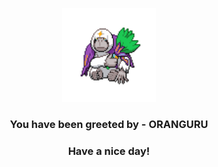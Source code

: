 <p align="center">
            <img src="https://raw.githubusercontent.com/PokeAPI/sprites/master/sprites/pokemon/765.png" width="150" height="150">
          </p>
          <h3 align="center">You have been greeted by - <b>ORANGURU</b></h3>
          <h3 align="center">Have a nice day!</h3>
